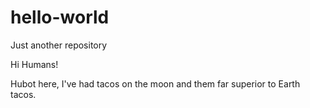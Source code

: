 # hello-world
Just another repository

Hi Humans!

Hubot here, 
I've had tacos on the moon and them far superior to Earth tacos.
